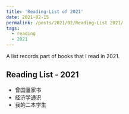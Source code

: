 ```yaml
---
title: 'Reading-List of 2021'
date: 2021-02-15
permalink: /posts/2021/02/Reading-List 2021/
tags:
  - reading
  - 2021
---
```


A list records part of books that I read in 2021.

## Reading List - 2021

- 曾国藩家书
- 经济学通识
- 我的二本学生